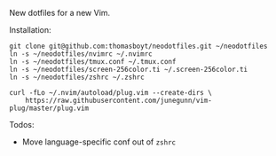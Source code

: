 New dotfiles for a new Vim.

Installation:

```
git clone git@github.com:thomasboyt/neodotfiles.git ~/neodotfiles
ln -s ~/neodotfiles/nvimrc ~/.nvimrc
ln -s ~/neodotfiles/tmux.conf ~/.tmux.conf
ln -s ~/neodotfiles/screen-256color.ti ~/.screen-256color.ti
ln -s ~/neodotfiles/zshrc ~/.zshrc

curl -fLo ~/.nvim/autoload/plug.vim --create-dirs \
    https://raw.githubusercontent.com/junegunn/vim-plug/master/plug.vim
```

Todos:

- Move language-specific conf out of `zshrc`
